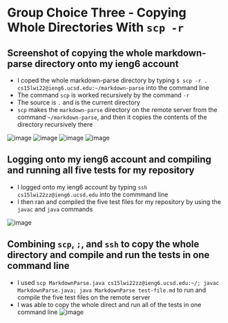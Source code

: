 # Group Choice Three - Copying Whole Directories With `scp -r` #

 ## Screenshot of copying the whole markdown-parse directory onto my ieng6 account ## 
- I coped the whole markdown-parse directory by typing `$ scp -r . cs15lwi22@ieng6.ucsd.edu:~/markdown-parse` into the command line
- The command `scp` is worked recursively by the command `-r `
- The source is `.` and is the current directory
-  `scp` makes the `markdown-parse` directory on the remote server from the command `~/markdown-parse`, and then it copies the contents of the directory recursively there

![image](https://user-images.githubusercontent.com/97646041/153680085-177bafa7-5bc4-4dc3-94ad-1b628b9a1dcc.png)
![image](https://user-images.githubusercontent.com/97646041/153680124-73e71edd-6173-4ea2-9745-d0adda7b2eff.png)
![image](https://user-images.githubusercontent.com/97646041/153680159-af33db1f-137e-43fc-b438-c4afe0de6b75.png)
![image](https://user-images.githubusercontent.com/97646041/153680183-d257438f-0a46-42ed-9b84-bf8f8fad9d3e.png)

## Logging onto my ieng6 account and compiling and running all five tests for my repository ##
- I logged onto my ieng6 account by typing `ssh cs15lwi22zz@ieng6.ucsd.edu` into the commmand line
- I then ran and compiled the five test files for my repository by using the `javac` and `java` commands

![image](https://user-images.githubusercontent.com/97646041/153680774-dcb8eb84-f50d-46b7-95c3-3d7f60b64277.png)

## Combining `scp`, `;`, and `ssh` to copy the whole directory and compile and run the tests in one command line ##
- I used `scp MarkdownParse.java cs15lwi22zz@ieng6.ucsd.edu:~/; javac MarkdownParse.java; java MarkdownParse test-file.md` to run and compile the five test files on the remote server
- I was able to copy the whole direct and run all of the tests in one command line
![image](https://user-images.githubusercontent.com/97646041/153681440-bb1ad1ae-6741-4a52-8a99-f1c79134e48b.png)

